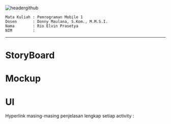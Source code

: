 ![headergithub](https://github.com/user-attachments/assets/319671b3-eb82-45dc-93ff-334f850e2bba)

```
Mata Kuliah : Pemrograman Mobile 1
Dosen       : Donny Maulana, S.Kom., M.M.S.I.
Nama        : Rio Elvin Prasetya
NIM         : 
```
--------------------------
# StoryBoard  
  
# Mockup  
  
# UI  
  
Hyperlink masing-masing penjelasan lengkap setiap activity : 
